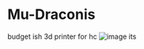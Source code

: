 # Mu-Draconis
budget ish 3d printer for hc
![image](https://github.com/user-attachments/assets/e097807d-2c92-4aad-aff6-419cdd0ac673)
its
